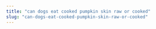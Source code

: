 ```yaml
---
title: "can dogs eat cooked pumpkin skin raw or cooked"
slug: "can-dogs-eat-cooked-pumpkin-skin-raw-or-cooked"
---
```


